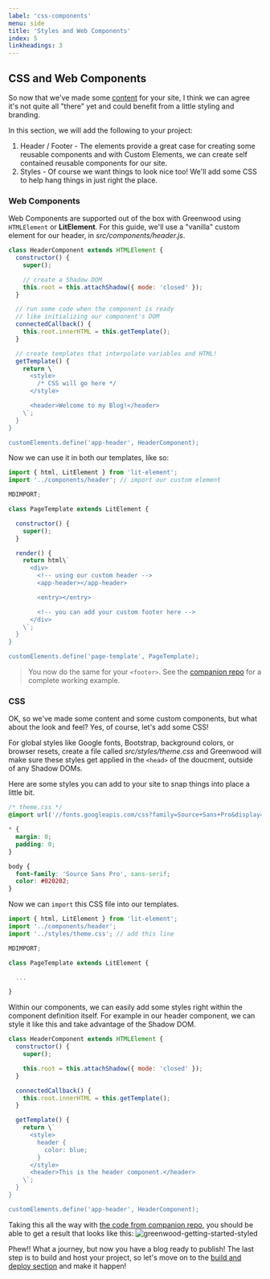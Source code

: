 ```yaml
---
label: 'css-components'
menu: side
title: 'Styles and Web Components'
index: 5
linkheadings: 3
---
```


## CSS and Web Components

So now that we've made some [content](/getting-started/creating-content/) for your site, I think we can agree it's not quite all "there" yet and could benefit from a little styling and branding.

In this section, we will add the following to your project:
1. Header / Footer - The elements provide a great case for creating some reusable components and with Custom Elements, we can create self contained reusable components for our site.
1. Styles - Of course we want things to look nice too!  We'll add some CSS to help hang things in just right the place.

### Web Components
Web Components are supported out of the box with Greenwood using `HTMLElement` or **LitElement**.  For this guide, we'll use a "vanilla" custom element for our header, in _src/components/header.js_.
```javascript
class HeaderComponent extends HTMLElement {
  constructor() {
    super();

    // create a Shadow DOM
    this.root = this.attachShadow({ mode: 'closed' });
  }

  // run some code when the component is ready
  // like initializing our component's DOM
  connectedCallback() {
    this.root.innerHTML = this.getTemplate();
  }

  // create templates that interpolate variables and HTML!
  getTemplate() {
    return \`
      <style>
        /* CSS will go here */
      </style>

      <header>Welcome to my Blog!</header>
    \`;
  }
}

customElements.define('app-header', HeaderComponent);
```

Now we can use it in both our templates, like so:
```javascript
import { html, LitElement } from 'lit-element';
import '../components/header'; // import our custom element

MDIMPORT;

class PageTemplate extends LitElement {

  constructor() {
    super();
  }

  render() {
    return html\`
      <div>
        <!-- using our custom header -->
        <app-header></app-header>

        <entry></entry>

        <!-- you can add your custom footer here -->
      </div>
    \`;
  }
}

customElements.define('page-template', PageTemplate);
```


> You now do the same for your `<footer>`.  See the [companion repo](https://github.com/ProjectEvergreen/greenwood-getting-started/) for a complete working example.

### CSS
OK, so we've made some content and some custom components, but what about the look and feel? Yes, of course, let's add some CSS!

For global styles like Google fonts, Bootstrap, background colors, or browser resets, create a file called _src/styles/theme.css_ and Greenwood will make sure these styles get applied in the `<head>` of the doucment, outside of any Shadow DOMs.

Here are some styles you can add to your site to snap things into place a little bit.
```css
/* theme.css */
@import url('//fonts.googleapis.com/css?family=Source+Sans+Pro&display=swap');

* {
  margin: 0;
  padding: 0;
}

body {
  font-family: 'Source Sans Pro', sans-serif;
  color: #020202;
}
```

Now we can `import` this CSS file into our templates.
```javascript
import { html, LitElement } from 'lit-element';
import '../components/header';
import '../styles/theme.css'; // add this line

MDIMPORT;

class PageTemplate extends LitElement {

  ...

}
```

Within our components, we can easily add some styles right within the component definition itself. For example in our header component, we can style it like this and take advantage of the Shadow DOM.

```javascript
class HeaderComponent extends HTMLElement {
  constructor() {
    super();

    this.root = this.attachShadow({ mode: 'closed' });
  }

  connectedCallback() {
    this.root.innerHTML = this.getTemplate();
  }

  getTemplate() {
    return \`
      <style>
        header {
          color: blue;
        }
      </style>
      <header>This is the header component.</header>
    \`;
  }
}

customElements.define('app-header', HeaderComponent);
```

Taking this all the way with [the code from companion repo](https://vuejs.org/v2/guide/single-file-components.html), you should be able to get a result that looks like this:
![greenwood-getting-started-styled](https://s3.amazonaws.com/hosted.greenwoodjs.io/getting-started-repo-styled.png)

Phew!!  What a journey, but now you have a blog ready to publish!  The last step is to build  and host your project, so let's move on to the [build and deploy section](/getting-started/build-and-deploy/) and make it happen!